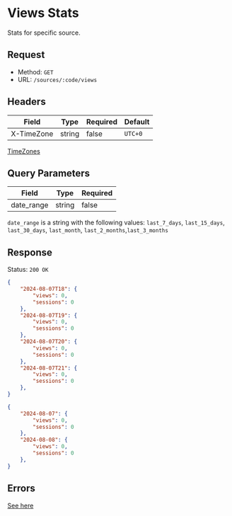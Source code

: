 # Views Stats
Stats for specific source.

## Request
- Method: `GET`
- URL: `/sources/:code/views`

## Headers
| Field | Type | Required | Default |
| ----- | ---- | -------- | ------- |
| X-TimeZone | string | false | `UTC+0` |

[TimeZones](../../pages/time-zones.md)

## Query Parameters
| Field | Type | Required |
| ----- | ---- | -------- |
| date_range | string | false |

`date_range` is a string with the following values:
`last_7_days`, `last_15_days`, `last_30_days`, `last_month`, `last_2_months`,`last_3_months`

## Response
Status: `200 OK`
```json
{
    "2024-08-07T18": {
        "views": 0,
        "sessions": 0
    },
    "2024-08-07T19": {
        "views": 0,
        "sessions": 0
    },
    "2024-08-07T20": {
        "views": 0,
        "sessions": 0
    },
    "2024-08-07T21": {
        "views": 0,
        "sessions": 0
    },
}
```
```json
{
    "2024-08-07": {
        "views": 0,
        "sessions": 0
    },
    "2024-08-08": {
        "views": 0,
        "sessions": 0
    },
}
```

## Errors
[See here](../../response/error.md)